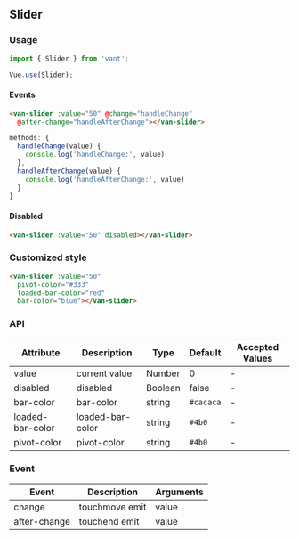 ## Slider

### Usage
``` javascript
import { Slider } from 'vant';

Vue.use(Slider);
```

#### Events

```html
<van-slider :value="50" @change="handleChange"
  @after-change="handleAfterChange"></van-slider>
```

```js
methods: {
  handleChange(value) {
    console.log('handleChange:', value)
  },
  handleAfterChange(value) {
    console.log('handleAfterChange:', value)
  }
}
```

#### Disabled

```html
<van-slider :value="50" disabled></van-slider>
```
### Customized style

```html
<van-slider :value="50"
  pivot-color="#333"
  loaded-bar-color="red"
  bar-color="blue"></van-slider>
```

### API

| Attribute | Description | Type | Default | Accepted Values |
|-----------|-----------|-----------|-------------|-------------|
| value | current value | Number  | 0 |  - |
| disabled | disabled | Boolean  | false |  - |
| bar-color | bar-color | string | `#cacaca` | - |
| loaded-bar-color | loaded-bar-color | string | `#4b0` | - |
| pivot-color | pivot-color | string  | `#4b0` |  - |

### Event

| Event | Description | Arguments |
|-----------|-----------|-----------|
| change | touchmove emit | value |
| after-change | touchend emit | value |
